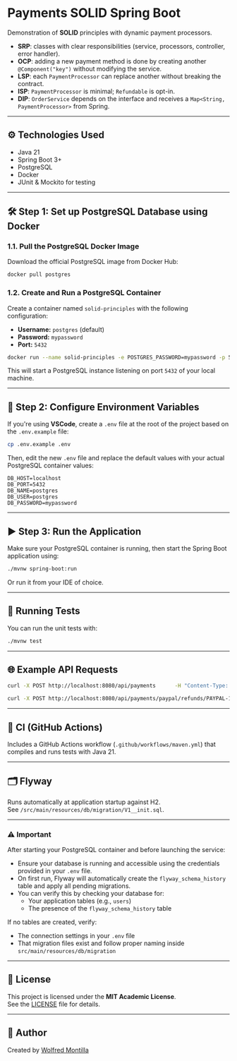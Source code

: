 # Payments SOLID Spring Boot

Demonstration of **SOLID** principles with dynamic payment processors.  
- **SRP**: classes with clear responsibilities (service, processors, controller, error handler).  
- **OCP**: adding a new payment method is done by creating another `@Component("key")` without modifying the service.  
- **LSP**: each `PaymentProcessor` can replace another without breaking the contract.  
- **ISP**: `PaymentProcessor` is minimal; `Refundable` is opt-in.  
- **DIP**: `OrderService` depends on the interface and receives a `Map<String, PaymentProcessor>` from Spring.  

---

## ⚙️ Technologies Used

- Java 21  
- Spring Boot 3+  
- PostgreSQL  
- Docker  
- JUnit & Mockito for testing  

---

## 🛠 Step 1: Set up PostgreSQL Database using Docker

### 1.1. Pull the PostgreSQL Docker Image

Download the official PostgreSQL image from Docker Hub:

```bash
docker pull postgres
```

### 1.2. Create and Run a PostgreSQL Container

Create a container named `solid-principles` with the following configuration:

- **Username:** `postgres` (default)  
- **Password:** `mypassword`  
- **Port:** `5432`  

```bash
docker run --name solid-principles -e POSTGRES_PASSWORD=mypassword -p 5432:5432 -d postgres
```

This will start a PostgreSQL instance listening on port `5432` of your local machine.

---

## 📄 Step 2: Configure Environment Variables

If you're using **VSCode**, create a `.env` file at the root of the project based on the `.env.example` file:

```bash
cp .env.example .env
```

Then, edit the new `.env` file and replace the default values with your actual PostgreSQL container values:

```
DB_HOST=localhost
DB_PORT=5432
DB_NAME=postgres
DB_USER=postgres
DB_PASSWORD=mypassword
```

---

## ▶️ Step 3: Run the Application

Make sure your PostgreSQL container is running, then start the Spring Boot application using:

```bash
./mvnw spring-boot:run
```

Or run it from your IDE of choice.

---

## 🧪 Running Tests

You can run the unit tests with:

```bash
./mvnw test
```

---

## 🌐 Example API Requests

```bash
curl -X POST http://localhost:8080/api/payments      -H "Content-Type: application/json"      -d '{"method":"card","amount":149.90,"currency":"USD"}'

curl -X POST http://localhost:8080/api/payments/paypal/refunds/PAYPAL-123 -i
```

---

## 🚀 CI (GitHub Actions)

Includes a GitHub Actions workflow (`.github/workflows/maven.yml`) that compiles and runs tests with Java 21.

---

## 🗂️ Flyway

Runs automatically at application startup against H2.  
See `/src/main/resources/db/migration/V1__init.sql`.

---

### ⚠️ Important

After starting your PostgreSQL container and before launching the service:

- Ensure your database is running and accessible using the credentials provided in your `.env` file.  
- On first run, Flyway will automatically create the `flyway_schema_history` table and apply all pending migrations.  
- You can verify this by checking your database for:  
  - Your application tables (e.g., `users`)  
  - The presence of the `flyway_schema_history` table  

If no tables are created, verify:  
- The connection settings in your `.env` file  
- That migration files exist and follow proper naming inside `src/main/resources/db/migration`  

---

## 📜 License

This project is licensed under the **MIT Academic License**.  
See the [LICENSE](./LICENSE.md) file for details.  

---

## 👤 Author

Created by [Wolfred Montilla](https://github.com/wolfrednicolas)  
